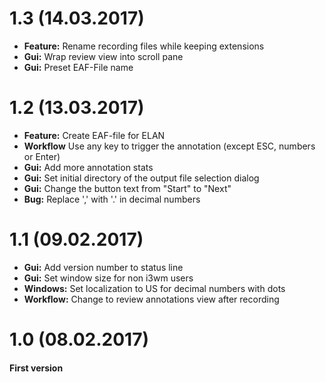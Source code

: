 # 1.3 (14.03.2017)
* **Feature:** Rename recording files while keeping extensions
* **Gui:** Wrap review view into scroll pane
* **Gui:** Preset EAF-File name

# 1.2 (13.03.2017)
* **Feature:** Create EAF-file for ELAN
* **Workflow** Use any key to trigger the annotation (except ESC, numbers or Enter)
* **Gui:** Add more annotation stats
* **Gui:** Set initial directory of the output file selection dialog
* **Gui:** Change the button text from "Start" to "Next"
* **Bug:** Replace ',' with '.' in decimal numbers

# 1.1 (09.02.2017)
* **Gui:** Add version number to status line
* **Gui:** Set window size for non i3wm users
* **Windows:** Set localization to US for decimal numbers with dots
* **Workflow:** Change to review annotations view after recording

# 1.0 (08.02.2017)
#### First version

